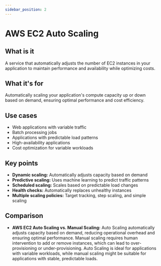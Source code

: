 ```yaml
---
sidebar_position: 2
---
```


# AWS EC2 Auto Scaling

## What is it
A service that automatically adjusts the number of EC2 instances in your application to maintain performance and availability while optimizing costs.

## What it's for
Automatically scaling your application's compute capacity up or down based on demand, ensuring optimal performance and cost efficiency.

## Use cases
- Web applications with variable traffic
- Batch processing jobs
- Applications with predictable load patterns
- High-availability applications
- Cost optimization for variable workloads

## Key points
- **Dynamic scaling:** Automatically adjusts capacity based on demand
- **Predictive scaling:** Uses machine learning to predict traffic patterns
- **Scheduled scaling:** Scales based on predictable load changes
- **Health checks:** Automatically replaces unhealthy instances
- **Multiple scaling policies:** Target tracking, step scaling, and simple scaling

## Comparison
- **AWS EC2 Auto Scaling vs. Manual Scaling:** Auto Scaling automatically adjusts capacity based on demand, reducing operational overhead and ensuring optimal performance. Manual scaling requires human intervention to add or remove instances, which can lead to over-provisioning or under-provisioning. Auto Scaling is ideal for applications with variable workloads, while manual scaling might be suitable for applications with stable, predictable loads. 